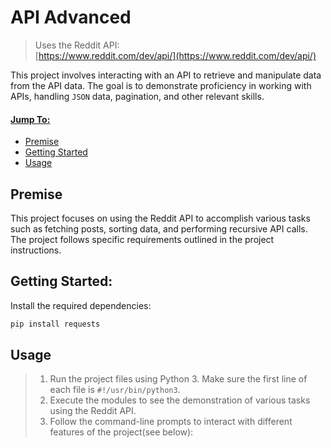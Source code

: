# API Advanced
> Uses the Reddit API:  
> [https://www.reddit.com/dev/api/](https://www.reddit.com/dev/api/)  

This project involves interacting with an API to retrieve and manipulate data from the API data. The goal is to demonstrate proficiency in working with APIs, handling `JSON` data, pagination, and other relevant skills.

#### [Jump To:]()

- [Premise](#premise)
- [Getting Started](#getting-started)
- [Usage](#usage)


## Premise

This project focuses on using the Reddit API to accomplish various tasks such as fetching posts, sorting data, and performing recursive API calls. The project follows specific requirements outlined in the project instructions.

## Getting Started:
Install the required dependencies:

```bash
pip install requests
```

## Usage

> 1. Run the project files using Python 3. Make sure the first line of each file is `#!/usr/bin/python3`.  
> 2. Execute the modules to see the demonstration of various tasks using the Reddit API.  
> 3. Follow the command-line prompts to interact with different features of the project(see below):  

